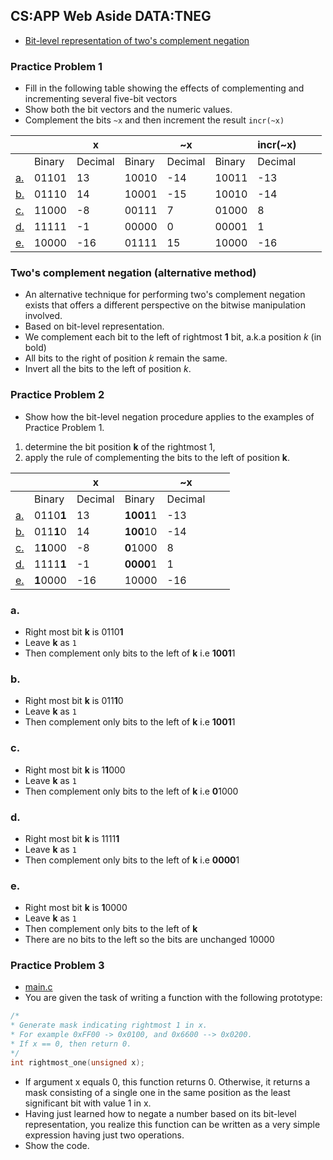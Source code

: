## CS:APP Web Aside DATA:TNEG

- [Bit-level representation of two's complement negation](http://csapp.cs.cmu.edu/3e/waside/waside-tneg.pdf)

### Practice Problem 1

- Fill in the following table showing the effects of complementing and incrementing several five-bit vectors
- Show both the bit vectors and the numeric values.
- Complement the bits `~x` and then increment the result `incr(~x)`


|||x||~x||incr(~x)|||
|---|---|---|---|---|---|---|---|---|
||Binary|Decimal|Binary|Decimal|Binary|Decimal|
|[a.](#a)|01101|13|10010|-14|10011|-13|
|[b.](#b)|01110|14|10001|-15|10010|-14|
|[c.](#c)|11000|-8|00111|7|01000|8|
|[d.](#d)|11111|-1|00000|0|00001|1|
|[e.](#e)|10000|-16|01111|15|10000|-16|

### Two's complement negation (alternative method)

- An alternative technique for performing two's complement negation exists that offers a different perspective on the bitwise manipulation involved.
- Based on bit-level representation.
- We complement each bit to the left of rightmost **1** bit, a.k.a position _k_ (in bold)
- All bits to the right of position _k_ remain the same.
- Invert all the bits to the left of position _k_.

### Practice Problem 2

- Show how the bit-level negation procedure applies to the examples of Practice Problem 1. 
1) determine the bit position **k** of the rightmost 1,
2) apply the rule of complementing the bits to the left of position **k**.

|||x||~x|||
|---|---|---|---|---|---|---|
||Binary|Decimal|Binary|Decimal|
|[a.](#a)|0110**1**|13|**1001**1|-13|
|[b.](#b)|011**1**0|14|**100**10|-14|
|[c.](#c)|1**1**000|-8|**0**1000|8|
|[d.](#d)|1111**1**|-1|**0000**1|1|
|[e.](#e)|**1**0000|-16|10000|-16|

### a.
- Right most bit **k** is 0110**1**
- Leave **k** as `1`
- Then complement only bits to the left of **k** i.e **1001**1

### b.
- Right most bit **k** is 011**1**0
- Leave **k** as `1`
- Then complement only bits to the left of **k** i.e **1001**1

### c.
- Right most bit **k** is 1**1**000
- Leave **k** as `1`
- Then complement only bits to the left of **k** i.e **0**1000

### d.
- Right most bit **k** is 1111**1**
- Leave **k** as `1`
- Then complement only bits to the left of **k** i.e **0000**1

### e.
- Right most bit **k** is **1**0000
- Leave **k** as `1`
- Then complement only bits to the left of **k**
- There are no bits to the left so the bits are unchanged 10000

### Practice Problem 3

- [main.c]()
- You are given the task of writing a function with the following prototype:

```c
/*
* Generate mask indicating rightmost 1 in x.
* For example 0xFF00 -> 0x0100, and 0x6600 --> 0x0200.
* If x == 0, then return 0.
*/
int rightmost_one(unsigned x);
```

- If argument x equals 0, this function returns 0. Otherwise, it returns a mask consisting of a single one in
the same position as the least significant bit with value 1 in x.
- Having just learned how to negate a number based on its bit-level representation, you realize this function can be written as a very simple expression having just two operations. 
- Show the code.